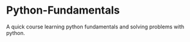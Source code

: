 # Python-Fundamentals
A quick course learning python fundamentals and solving problems with python.
